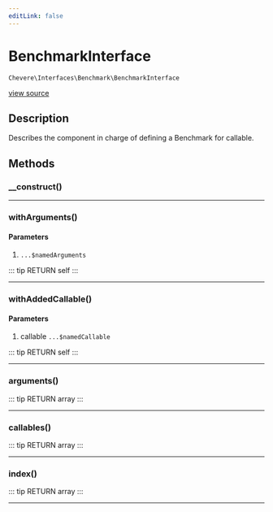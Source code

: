 ```yaml
---
editLink: false
---
```


# BenchmarkInterface

`Chevere\Interfaces\Benchmark\BenchmarkInterface`

[view source](https://github.com/chevere/chevere/blob/master/src/Chevere/Interfaces/Benchmark/BenchmarkInterface.php)

## Description

Describes the component in charge of defining a Benchmark for callable.

## Methods

### __construct()

---

### withArguments()

#### Parameters

1.  `...$namedArguments`

::: tip RETURN
self
:::

---

### withAddedCallable()

#### Parameters

1. callable `...$namedCallable`

::: tip RETURN
self
:::

---

### arguments()

::: tip RETURN
array
:::

---

### callables()

::: tip RETURN
array
:::

---

### index()

::: tip RETURN
array
:::

---
